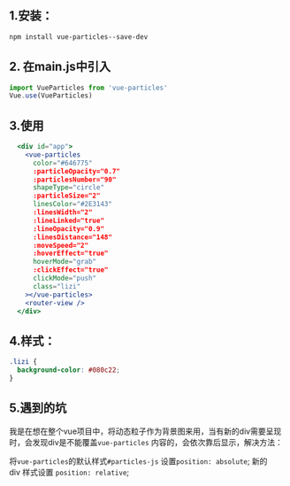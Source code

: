 ## 1.安装：

```powershell
npm install vue-particles--save-dev
```

## 2. 在main.js中引入

```jsx
import VueParticles from 'vue-particles'
Vue.use(VueParticles)
```

## 3.使用

```jsx
  <div id="app">
    <vue-particles
      color="#646775"
      :particleOpacity="0.7"
      :particlesNumber="90"
      shapeType="circle"
      :particleSize="2"
      linesColor="#2E3143"
      :linesWidth="2"
      :lineLinked="true"
      :lineOpacity="0.9"
      :linesDistance="148"
      :moveSpeed="2"
      :hoverEffect="true"
      hoverMode="grab"
      :clickEffect="true"
      clickMode="push"
      class="lizi"
    ></vue-particles>
    <router-view />
  </div>
```

## 4.样式：

```css
.lizi {
  background-color: #080c22;
}
```

## 5.遇到的坑

我是在想在整个vue项目中，将动态粒子作为背景图来用，当有新的div需要呈现时，会发现div是不能覆盖`vue-particles` 内容的，会依次靠后显示，解决方法：

将`vue-particles`的默认样式`#particles-js` 设置`position: absolute`; 新的div 样式设置 `position: relative`;
